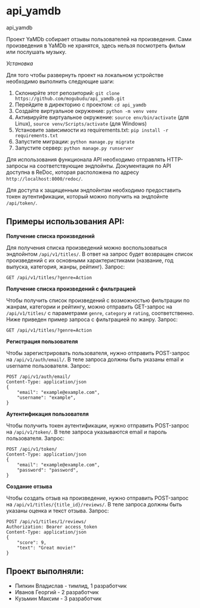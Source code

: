 # api_yamdb
api_yamdb

Проект YaMDb собирает отзывы пользователей на произведения. Сами произведения в YaMDb не хранятся, здесь нельзя посмотреть фильм или послушать музыку.

_Установка_

Для того чтобы развернуть проект на локальном устройстве необходимо выполнить следующие шаги:

1. Склонирйте этот репозиторий: `git clone https://github.com/mogubudu/api_yamdb.git`
2. Перейдите в директорию с проектом: `cd api_yamdb`
3. Создайте виртуальное окружение: `python -m venv venv`
4. Активируйте виртуальное окружение: `source env/bin/activate` (для Linux), `source venv/Scripts/activate` (для Windows)
5. Установите зависимости из requirements.txt: `pip install -r requirements.txt`
6. Запустите миграции: `python manage.py migrate`
7. Запустите сервер: `python manage.py runserver`

Для использования функционала API необходимо отправлять HTTP-запросы на соответствующие эндпойнты. Документация по API доступна в ReDoc, которая расположена по адресу `http://localhost:8000/redoc/`.

Для доступа к защищенным эндпойнтам необходимо предоставить токен аутентификации, который можно получить на эндпойнте `/api/token/`.

## Примеры использования API:

**Получение списка произведений**

Для получения списка произведений можно воспользоваться эндпойнтом `/api/v1/titles/`. В ответ на запрос будет возвращен список произведений с их основными характеристиками (название, год выпуска, категория, жанры, рейтинг).
Запрос:
```
GET /api/v1/titles/?genre=Action
```

**Получение списка произведений с фильтрацией**

Чтобы получить список произведений с возможностью фильтрации по жанрам, категории и рейтингу, можно отправить GET-запрос на `/api/v1/titles/` с параметрами `genre`, `category` и `rating`, соответственно. Ниже приведен пример запроса с фильтрацией по жанру.
Запрос: 
```
GET /api/v1/titles/?genre=Action
```

**Регистрация пользователя**

Чтобы зарегистрировать пользователя, нужно отправить POST-запрос на `/api/v1/auth/email/`. В теле запроса должны быть указаны email и username пользователя.
Запрос: 
```
POST /api/v1/auth/email/
Content-Type: application/json
{
    "email": "example@example.com",
    "username": "example",
}
```

**Аутентификация пользователя**

Чтобы получить токен аутентификации, нужно отправить POST-запрос на `/api/v1/token/`. В теле запроса указываются email и пароль пользователя.
Запрос: 
```
POST /api/v1/token/
Content-Type: application/json
{
    "email": "example@example.com",
    "password": "password",
}
```

**Создание отзыва**

Чтобы создать отзыв на произведение, нужно отправить POST-запрос на `/api/v1/titles/{title_id}/reviews/`. В теле запроса должны быть указаны оценка и текст отзыва.
Запрос: 
```
POST /api/v1/titles/1/reviews/
Authorization: Bearer access_token
Content-Type: application/json
{
    "score": 9,
    "text": "Great movie!"
}
```


## Проект выполняли:
* Пипкин Владислав - тимлид, 1 разработчик
* Иванов Георгий - 2 разработчик
* Кузьмин Максим - 3 разработчик
